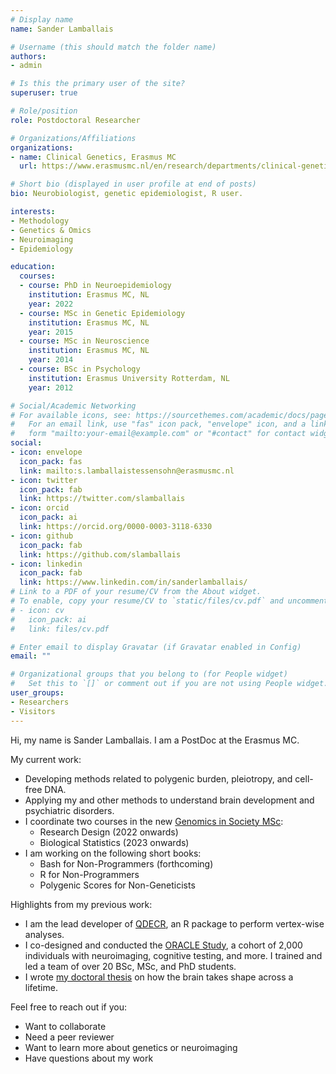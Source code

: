 ```yaml
---
# Display name
name: Sander Lamballais

# Username (this should match the folder name)
authors:
- admin

# Is this the primary user of the site?
superuser: true

# Role/position
role: Postdoctoral Researcher

# Organizations/Affiliations
organizations:
- name: Clinical Genetics, Erasmus MC
  url: https://www.erasmusmc.nl/en/research/departments/clinical-genetics

# Short bio (displayed in user profile at end of posts)
bio: Neurobiologist, genetic epidemiologist, R user.

interests:
- Methodology
- Genetics & Omics
- Neuroimaging
- Epidemiology

education:
  courses:
  - course: PhD in Neuroepidemiology
    institution: Erasmus MC, NL
    year: 2022
  - course: MSc in Genetic Epidemiology
    institution: Erasmus MC, NL
    year: 2015
  - course: MSc in Neuroscience
    institution: Erasmus MC, NL
    year: 2014
  - course: BSc in Psychology
    institution: Erasmus University Rotterdam, NL
    year: 2012

# Social/Academic Networking
# For available icons, see: https://sourcethemes.com/academic/docs/page-builder/#icons
#   For an email link, use "fas" icon pack, "envelope" icon, and a link in the
#   form "mailto:your-email@example.com" or "#contact" for contact widget.
social:
- icon: envelope
  icon_pack: fas
  link: mailto:s.lamballaistessensohn@erasmusmc.nl
- icon: twitter
  icon_pack: fab
  link: https://twitter.com/slamballais
- icon: orcid
  icon_pack: ai
  link: https://orcid.org/0000-0003-3118-6330
- icon: github
  icon_pack: fab
  link: https://github.com/slamballais
- icon: linkedin
  icon_pack: fab
  link: https://www.linkedin.com/in/sanderlamballais/
# Link to a PDF of your resume/CV from the About widget.
# To enable, copy your resume/CV to `static/files/cv.pdf` and uncomment the lines below.
# - icon: cv
#   icon_pack: ai
#   link: files/cv.pdf

# Enter email to display Gravatar (if Gravatar enabled in Config)
email: ""

# Organizational groups that you belong to (for People widget)
#   Set this to `[]` or comment out if you are not using People widget.
user_groups:
- Researchers
- Visitors
---
```


Hi, my name is Sander Lamballais. I am a PostDoc at the Erasmus MC.

My current work:
* Developing methods related to polygenic burden, pleiotropy, and cell-free DNA.
* Applying my and other methods to understand brain development and psychiatric disorders.
* I coordinate two courses in the new [Genomics in Society MSc](https://www.eur.nl/en/research-master/genomics-society):
  * Research Design (2022 onwards) 
  * Biological Statistics (2023 onwards)
* I am working on the following short books:
  * Bash for Non-Programmers (forthcoming)
  * R for Non-Programmers
  * Polygenic Scores for Non-Geneticists

Highlights from my previous work:
* I am the lead developer of [QDECR](https://qdecr.com), an R package to perform vertex-wise analyses. 
* I co-designed and conducted the [ORACLE Study](https://doi.org/10.1007/s10654-020-00696-3), a cohort of 2,000 individuals with neuroimaging, cognitive testing, and more. I trained and led a team of over 20 BSc, MSc, and PhD students. 
* I wrote [my doctoral thesis](https://pure.eur.nl/en/publications/shaping-the-brain-causes-and-consequences-of-the-changing-brain-a) on how the brain takes shape across a lifetime.

Feel free to reach out if you:
* Want to collaborate
* Need a peer reviewer
* Want to learn more about genetics or neuroimaging
* Have questions about my work
